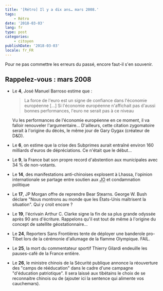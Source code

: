 ```yaml
---
title: '[Rétro] Il y a dix ans… mars 2008.'
tags:
    - Rétro
date: '2018-03-03'
lang: fr
type: post
categories:
    - citoyen
publishDate: '2018-03-03'
locale: fr_FR
---
```


Pour ne pas commettre les erreurs du passé, encore faut-il s'en souvenir.

<!-- more -->

## Rappelez-vous : mars 2008

*   Le **4**, José Manuel Barroso estime que : 
    > La force de l'euro est un signe de confiance dans l'économie européenne […] Si l'économie européenne n'affichait pas d'aussi bonnes performances, l'euro ne serait pas à ce niveau  

    Vu les performances de l'économie européenne en ce moment, il va falloir renouveler l'argumentaire… D'ailleurs, cette citation zygomatoire serait à l'origine du décès, le même jour de Gary Gygax (créateur de D&D).
*   Le **6**, on estime que la crise des Subprimes aurait entraîné environ 160 milliards d'euros de dépréciations. Ce n'était que le début…
*   Le **9**, la France bat son propre record d'abstention aux municipales avec 34 % de non-votants.
*   Le **14**, des manifestations anti-chinoises explosent à Lhassa, l'opinion internationale se partage entre soutien aux <abbr title="Jeux Olympiques">JO</abbr> et condamnation politique
*   Le **17**, JP Morgan offre de reprendre Bear Stearns. George W. Bush déclare "Nous montrons au monde que les États-Unis maîtrisent la situation". Qui y croit encore ?
*   Le **19**, l'écrivain Arthur C. Clarke signe la fin de sa plus grande odyssée après 90 ans d'écriture. Rappelons qu'il est tout de même à l'origine du concept de satellite géostationnaire…
*   Le **24**, Reporters Sans Frontières tente de déployer une banderole pro-Tibet lors de la cérémonie d'allumage de la flamme Olympique. FAIL.
*   Le **25**, la mort du commentateur sportif Thierry Gilardi endeuille les pauses-café de la France entière.
*   Le **26**, le ministre chinois de la Sécurité publique annonce la réouverture des "camps de rééducation" dans le cadre d'une campagne "d'éducation patriotique". Il sera laissé aux tibétains le choix de se reconnaitre chinois ou de (ajouter ici la sentence qui alimente vos cauchemars).